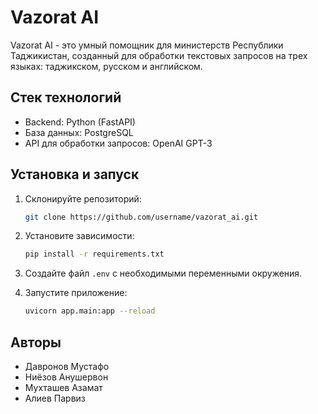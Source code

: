 # Vazorat AI

Vazorat AI - это умный помощник для министерств Республики Таджикистан, созданный для обработки текстовых запросов на трех языках: таджикском, русском и английском.

## Стек технологий
- Backend: Python (FastAPI)
- База данных: PostgreSQL
- API для обработки запросов: OpenAI GPT-3

## Установка и запуск
1. Склонируйте репозиторий:
    ```bash
    git clone https://github.com/username/vazorat_ai.git
    ```

2. Установите зависимости:
    ```bash
    pip install -r requirements.txt
    ```

3. Создайте файл `.env` с необходимыми переменными окружения.

4. Запустите приложение:
    ```bash
    uvicorn app.main:app --reload
    ```

## Авторы
- Давронов Мустафо
- Ниёзов Анушервон
- Мухташев Азамат
- Алиев Парвиз
